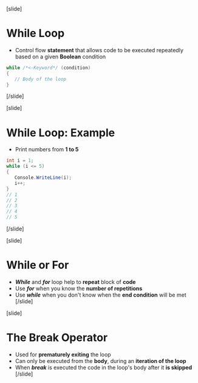 [slide]
# While Loop
- Control flow **statement** that allows code to be executed repeatedly based on a given **Boolean** condition
```csharp
while /*<-Keyword*/ (condition)
{
   // Body of the loop
}
```
[/slide]

[slide]
# While Loop: Example
- Print numbers from **1 to 5**
```csharp
int i = 1;
while (i <= 5)
{
   Console.WriteLine(i);
   i++;
}
// 1
// 2
// 3
// 4
// 5
```
[/slide]

[slide]
# While or For
- ***While*** and ***for*** loop help to **repeat** block of **code**
- Use ***for*** when you know the **number of repetitions**
- Use ***while*** when you don't know when the **end condition** will be met
[/slide]

[slide]
# The Break Operator
- Used for **prematurely exiting** the loop
- Can only be executed from the **body**, during an **iteration of the loop**
- When ***break*** is executed the code in the loop's body after it **is skipped**
[/slide]